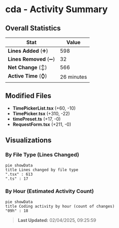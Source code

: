 # cda - Activity Summary 

## Overall Statistics

| Stat                   | Value                                                             |
| ---------------------- | ----------------------------------------------------------------- |
| **Lines Added** (➕)   | 598                                          |
| **Lines Removed** (➖) | 32                                        |
| **Net Change** (↕)    | 566                |
| **Active Time** (⌚)   | 26 minutes |


## Modified Files
- **TimePickerList.tsx** (+60, -10)
- **TimePicker.tsx** (+310, -22)
- **timePreset.ts** (+17, -0)
- **RequestForm.tsx** (+211, -0)

## Visualizations

### By File Type (Lines Changed)

```mermaid
pie showData
title Lines changed by file type
".tsx" : 613
".ts" : 17
```

### By Hour (Estimated Activity Count)

```mermaid
pie showData
title Coding activity by hour (count of changes)
"09h" : 18
```


> **Last Updated:** 02/04/2025, 09:25:59